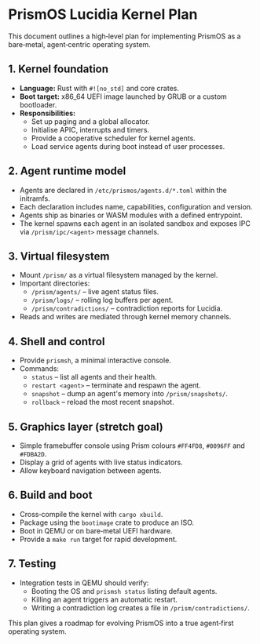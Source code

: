 # PrismOS Lucidia Kernel Plan

This document outlines a high‑level plan for implementing PrismOS as a bare‑metal, agent‑centric operating system.

## 1. Kernel foundation

- **Language:** Rust with `#![no_std]` and core crates.
- **Boot target:** x86_64 UEFI image launched by GRUB or a custom bootloader.
- **Responsibilities:**
  - Set up paging and a global allocator.
  - Initialise APIC, interrupts and timers.
  - Provide a cooperative scheduler for kernel agents.
  - Load service agents during boot instead of user processes.

## 2. Agent runtime model

- Agents are declared in `/etc/prismos/agents.d/*.toml` within the initramfs.
- Each declaration includes name, capabilities, configuration and version.
- Agents ship as binaries or WASM modules with a defined entrypoint.
- The kernel spawns each agent in an isolated sandbox and exposes IPC via `/prism/ipc/<agent>` message channels.

## 3. Virtual filesystem

- Mount `/prism/` as a virtual filesystem managed by the kernel.
- Important directories:
  - `/prism/agents/` – live agent status files.
  - `/prism/logs/` – rolling log buffers per agent.
  - `/prism/contradictions/` – contradiction reports for Lucidia.
- Reads and writes are mediated through kernel memory channels.

## 4. Shell and control

- Provide `prismsh`, a minimal interactive console.
- Commands:
  - `status` – list all agents and their health.
  - `restart <agent>` – terminate and respawn the agent.
  - `snapshot` – dump an agent's memory into `/prism/snapshots/`.
  - `rollback` – reload the most recent snapshot.

## 5. Graphics layer (stretch goal)

- Simple framebuffer console using Prism colours `#FF4FD8`, `#0096FF` and `#FDBA2D`.
- Display a grid of agents with live status indicators.
- Allow keyboard navigation between agents.

## 6. Build and boot

- Cross‑compile the kernel with `cargo xbuild`.
- Package using the `bootimage` crate to produce an ISO.
- Boot in QEMU or on bare‑metal UEFI hardware.
- Provide a `make run` target for rapid development.

## 7. Testing

- Integration tests in QEMU should verify:
  - Booting the OS and `prismsh status` listing default agents.
  - Killing an agent triggers an automatic restart.
  - Writing a contradiction log creates a file in `/prism/contradictions/`.

This plan gives a roadmap for evolving PrismOS into a true agent‑first operating system.
